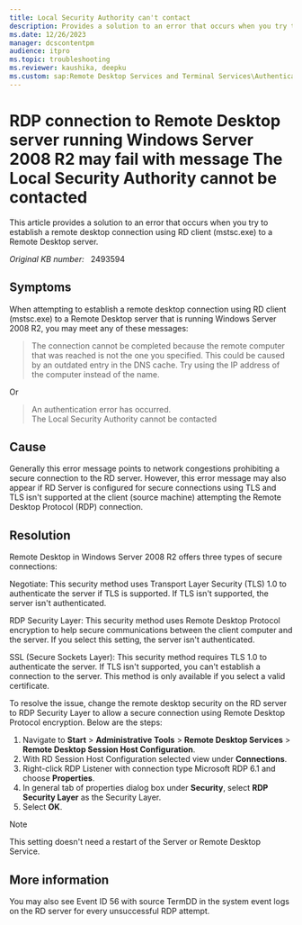 ```yaml
---
title: Local Security Authority can't contact
description: Provides a solution to an error that occurs when you try to establish a remote desktop connection using RD client (mstsc.exe) to a Remote Desktop server.
ms.date: 12/26/2023
manager: dcscontentpm
audience: itpro
ms.topic: troubleshooting
ms.reviewer: kaushika, deepku
ms.custom: sap:Remote Desktop Services and Terminal Services\Authentication, csstroubleshoot
---
```

# RDP connection to Remote Desktop server running Windows Server 2008 R2 may fail with message The Local Security Authority cannot be contacted

This article provides a solution to an error that occurs when you try to establish a remote desktop connection using RD client (mstsc.exe) to a Remote Desktop server.

_Original KB number:_ &nbsp; 2493594

## Symptoms

When attempting to establish a remote desktop connection using RD client (mstsc.exe) to a Remote Desktop server that is running Windows Server 2008 R2, you may meet any of these messages:

> The connection cannot be completed because the remote computer that was reached is not the one you specified. This could be caused by an outdated entry in the DNS cache. Try using the IP address of the computer instead of the name.

Or

> An authentication error has occurred.  
The Local Security Authority cannot be contacted

## Cause

Generally this error message points to network congestions prohibiting a secure connection to the RD server. However, this error message may also appear if RD Server is configured for secure connections using TLS and TLS isn't supported at the client (source machine) attempting the Remote Desktop Protocol (RDP) connection.

## Resolution

Remote Desktop in Windows Server 2008 R2 offers three types of secure connections:

Negotiate: This security method uses Transport Layer Security (TLS) 1.0 to authenticate the server if TLS is supported. If TLS isn't supported, the server isn't authenticated.

RDP Security Layer: This security method uses Remote Desktop Protocol encryption to help secure communications between the client computer and the server. If you select this setting, the server isn't authenticated.

SSL (Secure Sockets Layer): This security method requires TLS 1.0 to authenticate the server. If TLS isn't supported, you can't establish a connection to the server. This method is only available if you select a valid certificate.

To resolve the issue, change the remote desktop security on the RD server to RDP Security Layer to allow a secure connection using Remote Desktop Protocol encryption. Below are the steps:

1. Navigate to **Start** > **Administrative Tools** > **Remote Desktop Services** > **Remote Desktop Session Host Configuration**.
2. With RD Session Host Configuration selected view under **Connections**.  
3. Right-click RDP Listener with connection type Microsoft RDP 6.1 and choose **Properties**.
4. In general tab of properties dialog box under **Security**, select **RDP Security Layer** as the Security Layer.
5. Select **OK**.

> [!NOTE]
> This setting doesn't need a restart of the Server or Remote Desktop Service.

## More information

You may also see Event ID 56 with source TermDD in the system event logs on the RD server for every unsuccessful RDP attempt.

